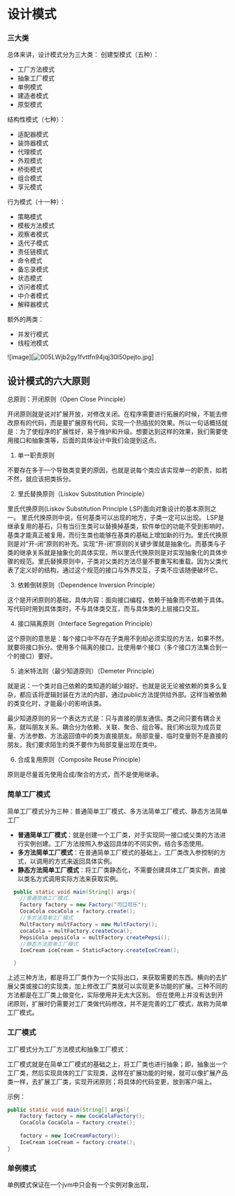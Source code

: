 # 设计模式

### 三大类

总体来讲，设计模式分为三大类：
创建型模式（五种）：

- 工厂方法模式
- 抽象工厂模式
- 单例模式
- 建造者模式
- 原型模式

结构性模式（七种）：

- 适配器模式
- 装饰器模式
- 代理模式
- 外观模式
- 桥街模式
- 组合模式
- 享元模式

行为模式（十一种）：

- 策略模式
- 模板方法模式
- 观察者模式
- 迭代子模式
- 责任链模式
- 命令模式
- 备忘录模式
- 状态模式
- 访问者模式
- 中介者模式
- 解释器模式

额外的两类：

- 并发行模式
- 线程池模式

![image][![005LWjb2gy1fvttfn94jqj30l50pejto.jpg](http://wx2.sinaimg.cn/mw690/005LWjb2gy1fvttfn94jqj30l50pejto.jpg)]

## 设计模式的六大原则

总原则：开闭原则（Open Close Principle）

开闭原则就是说对扩展开放，对修改关闭。在程序需要进行拓展的时候，不能去修改原有的代码，而是要扩展原有代码，实现一个热插拔的效果。所以一句话概括就是：为了使程序的扩展性好，易于维护和升级。想要达到这样的效果，我们需要使用接口和抽象类等，后面的具体设计中我们会提到这点。

1. 单一职责原则

  不要存在多于一个导致类变更的原因，也就是说每个类应该实现单一的职责，如若不然，就应该把类拆分。


2. 里氏替换原则（Liskov Substitution Principle）

  里氏代换原则(Liskov Substitution Principle LSP)面向对象设计的基本原则之一。 里氏代换原则中说，任何基类可以出现的地方，子类一定可以出现。 LSP是继承复用的基石，只有当衍生类可以替换掉基类，软件单位的功能不受到影响时，基类才能真正被复用，而衍生类也能够在基类的基础上增加新的行为。里氏代换原则是对“开-闭”原则的补充。实现“开-闭”原则的关键步骤就是抽象化。而基类与子类的继承关系就是抽象化的具体实现，所以里氏代换原则是对实现抽象化的具体步骤的规范。里氏替换原则中，子类对父类的方法尽量不要重写和重载。因为父类代表了定义好的结构，通过这个规范的接口与外界交互，子类不应该随便破坏它。

 

3. 依赖倒转原则（Dependence Inversion Principle）

  这个是开闭原则的基础，具体内容：面向接口编程，依赖于抽象而不依赖于具体。写代码时用到具体类时，不与具体类交互，而与具体类的上层接口交互。

 

4. 接口隔离原则（Interface Segregation Principle）
  
  这个原则的意思是：每个接口中不存在子类用不到却必须实现的方法，如果不然，就要将接口拆分。使用多个隔离的接口，比使用单个接口（多个接口方法集合到一个的接口）要好。

 

5. 迪米特法则（最少知道原则）（Demeter Principle）

就是说：一个类对自己依赖的类知道的越少越好。也就是说无论被依赖的类多么复杂，都应该将逻辑封装在方法的内部，通过public方法提供给外部。这样当被依赖的类变化时，才能最小的影响该类。

最少知道原则的另一个表达方式是：只与直接的朋友通信。类之间只要有耦合关系，就叫朋友关系。耦合分为依赖、关联、聚合、组合等。我们称出现为成员变量、方法参数、方法返回值中的类为直接朋友。局部变量、临时变量则不是直接的朋友。我们要求陌生的类不要作为局部变量出现在类中。

 

6. 合成复用原则（Composite Reuse Principle）

原则是尽量首先使用合成/聚合的方式，而不是使用继承。

### 简单工厂模式

简单工厂模式分为三种：普通简单工厂模式、多方法简单工厂模式、静态方法简单工厂

- **普通简单工厂模式**：就是创建一个工厂类，对于实现同一接口或父类的方法进行实例创建。工厂方法按照入参返回具体的不同实例，结合多态使用。
- **多方法简单工厂模式**：在普通简单工厂模式的基础上，工厂类改入参控制的方式，以调用的方式来返回具体实例。
- **静态方法简单工厂模式**：将工厂类静态化，不需要创建具体工厂类实例，直接以类名方式调用实际方法来获取实例。

```java
  public static void main(String[] args){
    //普通简单工厂模式
    Factory factory = new Factory("可口可乐");
    CocaCola cocaCola = factory.create();
    //多方法简单工厂模式
    MultFactory multFactory = new MultFactory();
    cocaCola = multFactory.createCoca();
    PepsiCola pepsiCola = multFactory.createPepsi();
    //静态方法简单工厂模式
    IceCream iceCream = StaticFactory.createIceCream();

  }
```

上述三种方法，都是将工厂类作为一个实际出口，来获取需要的东西。横向的去扩展父类或接口的实现类，加上修改工厂类就可以实现更多功能的扩展。三种不同的方法都是在工厂类上做变化，实际使用并无太大区别。
但在使用上并没有达到开闭原则，扩展时仍需要对工厂类做代码修改，并不是完善的工厂模式，故称为简单工厂模式。

### 工厂模式

工厂模式分为工厂方法模式和抽象工厂模式：

工厂模式就是在简单工厂模式的基础之上，将工厂类也进行抽象；即，抽象出一个工厂类，然后实现具体的工厂实现类，这样在扩展功能的时候，就可以像扩展产品类一样，去扩展工厂类，实现开闭原则；将具体的代码变更，放到客户端上。

示例：
```java
public static void main(String[] args){
    Factory factory = new CocaColaFactory();
    CocaCola CocaCola = factory.create();
    
    factory = new IceCreamFactory();
    IceCream iceCream = factory.create();
}
```

### 单例模式

单例模式保证在一个jvm中只会有一个实例对象出现，
